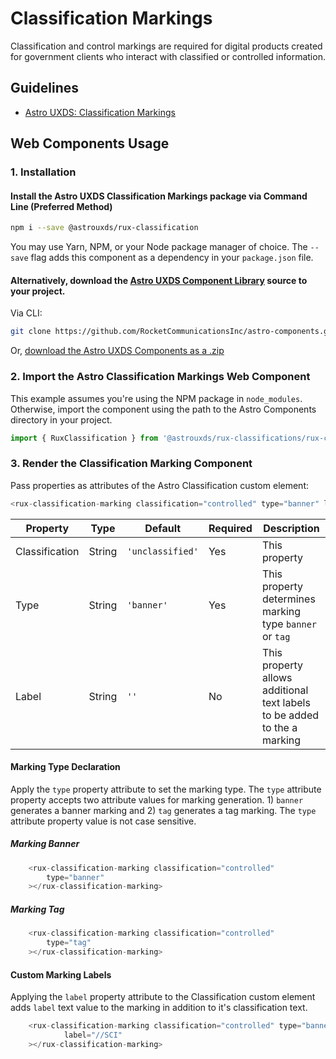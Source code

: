 # Classification Markings

Classification and control markings are required for digital products created for government clients who interact with classified or controlled information.

## Guidelines

- [Astro UXDS: Classification Markings](https://www.astrouxds.com/components/readme/)


## Web Components Usage

### 1. Installation

#### Install the Astro UXDS Classification Markings package via Command Line (Preferred Method)

```sh
npm i --save @astrouxds/rux-classification
```

You may use Yarn, NPM, or your Node package manager of choice. The `--save` flag adds this component as a dependency in your `package.json` file.

#### **Alternatively**, download the [Astro UXDS Component Library](https://github.com/RocketCommunicationsInc/astro-components/src/master/) source to your project.

Via CLI:

```sh
git clone https://github.com/RocketCommunicationsInc/astro-components.git
```

Or, [download the Astro UXDS Components as a .zip](https://github.com/RocketCommunicationsInc/astro-components/archive/master.zip)

### 2. Import the Astro Classification Markings Web Component

This example assumes you're using the NPM package in `node_modules`. Otherwise, import the component using the path to the Astro Components directory in your project.

```javascript
import { RuxClassification } from '@astrouxds/rux-classifications/rux-classification.js';
```

### 3. Render the Classification Marking Component

Pass properties as attributes of the Astro Classification custom element:

```javascript
<rux-classification-marking classification="controlled" type="banner" label=""></rux-classification-marking>
```

| Property       	| Type   	| Default  	| Required 	| Description 	|
|----------------	|--------	|----------	|----------	|-------------	|
| Classification 	| String 	| `'unclassified'`         	| Yes      	| This property            	|
| Type           	| String 	| `'banner'` 	| Yes      	| This property determines marking type `banner` or `tag`            	|
| Label         	| String 	| `''` 	| No      	| This property allows additional text labels to be added to the a marking           	|



#### Marking Type Declaration
 Apply the ```type``` property attribute to set the marking type. The `type` attribute property accepts two attribute values for marking generation. 1) `banner` generates a banner marking and 2) `tag` generates a tag marking. The ```type``` attribute property value is not case sensitive.

##### Marking Banner
```javascript
	<rux-classification-marking classification="controlled"
		type="banner"	
	></rux-classification-marking>
```

##### Marking Tag
```javascript
	<rux-classification-marking classification="controlled"
		type="tag"		
	></rux-classification-marking>
```

#### Custom Marking Labels
Applying the `label` property attribute to the Classification custom element adds `label` text value to the marking in addition to it's classification text.

```javascript
	<rux-classification-marking classification="controlled" type="banner"
			label="//SCI"
	></rux-classification-marking>

```